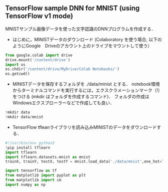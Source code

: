 ## TensorFlow sample DNN for MNIST (using TensorFlow v1 mode) 

MNISTサンプル画像データを使った文字認識のDNNプログラムを作成する．

- はじめに，MINISTデータのダウンロード (Colaboratory を使う場合, 以下のようにGoogle　Driveのアカウント上のドライブをマウントして使う）
```Python
from google.colab import drive
drive.mount('/content/drive')
import os
os.chdir('/content/drive/MyDrive/Colab Notebooks/')
os.getcwd()
```
- MINISTデータを保存するフォルダを ./data/minist とする． notebook環境からターミナルコマンドを実行するには，エクスクラメーションマーク（!）をつける (mkdir はフォルダを作成するコマンド)． フォルダの作成はWindowsエクスプローラーなどで作成しても良い． 
```Python
!mkdir data
!mkdir data/mnist
```

- TensorFlow tfleanライブラリを読み込みMINISTのデータをダウンロードする．
```Python
#!/usr/bin/env python3
!pip install tflearn
import tflearn 
import tflearn.datasets.mnist as mnist 
trainX, trainY, testX, testY = mnist.load_data('./data/mnist',one_hot=True)
```

```Python
import tensorflow as tf
from matplotlib import pyplot as plt
from matplotlib import cm
import numpy as np 
```


